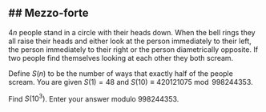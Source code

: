 ## ## Mezzo-forte

$4n$  people stand in a circle with their heads down. When the bell rings they all raise their heads and either look at the person immediately to their left, the person immediately to their right or the person diametrically opposite. If two people find themselves looking at each other they both scream.

Define  $S(n)$  to be the number of ways that exactly half of the people scream. You are given  $S(1)=48$  and  $S(10) \equiv 420121075 \bmod 998244353$.

Find  $S(10^3)$. Enter your answer modulo  $998244353$.
